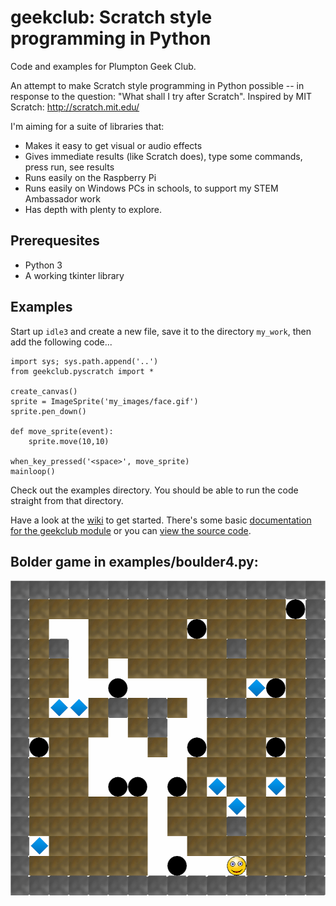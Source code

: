 geekclub: Scratch style programming in Python
=============================================

Code and examples for Plumpton Geek Club.

An attempt to make Scratch style programming in Python possible -- in
response to the question: "What shall I try after Scratch". Inspired by MIT Scratch: http://scratch.mit.edu/

I'm aiming for a suite of libraries that:

* Makes it easy to get visual or audio effects
* Gives immediate results (like Scratch does), type some commands, press run, see results
* Runs easily on the Raspberry Pi
* Runs easily on Windows PCs in schools, to support my STEM Ambassador work
* Has depth with plenty to explore.

Prerequesites
-------------

* Python 3
* A working tkinter library

Examples
--------

Start up `idle3` and create a new file, save it to the directory `my_work`, then add the following code...

```
import sys; sys.path.append('..')
from geekclub.pyscratch import *
  
create_canvas()
sprite = ImageSprite('my_images/face.gif')
sprite.pen_down()

def move_sprite(event):
    sprite.move(10,10)

when_key_pressed('<space>', move_sprite)
mainloop()
```

Check out the examples directory. You should be able to run the code straight
from that directory.

Have a look at the [wiki](https://github.com/ericclack/geekclub/wiki) to get started. There's some basic [documentation for the geekclub module](http://htmlpreview.github.io/?https://github.com/ericclack/geekclub/blob/master/geekclub/pyscratch.html) or you can [view the source code](https://github.com/ericclack/geekclub/blob/master/geekclub/pyscratch.py).

## Bolder game in examples/boulder4.py:

![boulder screen shot](/images/boulder.png)



